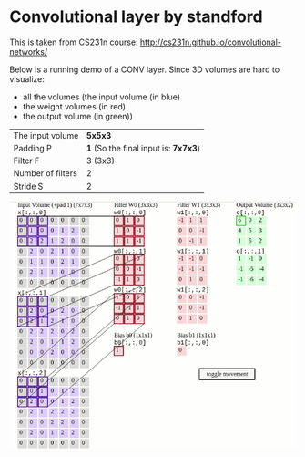 # Convolutional layer by standford

This is taken from CS231n course: http://cs231n.github.io/convolutional-networks/

Below is a running demo of a CONV layer. Since 3D volumes are hard to visualize:

- all the volumes (the input volume (in blue)
- the weight volumes (in red)
- the output volume (in green))

|                  |           |
|------------------|-----------|
| The input volume | **5x5x3** |
| Padding P | **1** (So the final input is: **7x7x3**) |
| Filter F | 3 (3x3) |
| Number of filters | 2 |
| Stride S | 2 |

![](img/convlayer.gif)
